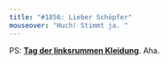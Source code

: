 ```yaml
---
title: "#1856: Lieber Schöpfer"
mouseover: "Huch! Stimmt ja. "
---
```


PS:
<a href="http://www.fonflatter.de/kalender"><strong>Tag der linksrummen Kleidung</strong></a>. Aha.
